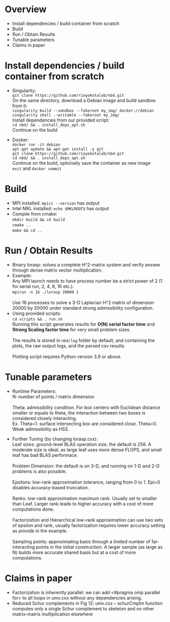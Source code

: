 ﻿

# Overview
* Install dependencies / build container from scratch
* Build
* Run / Obtain Results
* Tunable parameters
* Claims in paper

# Install dependencies / build container from scratch
* Singularity: \
`git clone https://github.com/rioyokotalab/nbd.git` \
On the same directory, download a Debian image and build sandbox from it: \
`singularity build --sandbox --fakeroot my_img/ docker://debian` \
`singularity shell --writable --fakeroot my_img/` \
Install dependencies from our provided script: \
`cd nbd/ && . install_deps_apt.sh` \
Continue on the build

* Docker: \
`docker run -it debian` \
`apt-get update && apt-get install -y git` \
`git clone https://github.com/rioyokotalab/nbd.git` \
`cd nbd/ && . install_deps_apt.sh` \
Continue on the build, optionally save the container as new image \
`exit` and `docker commit`

# Build
* MPI installed: `mpicc --version` has output
* Intel MKL installed: `echo $MKLROOT$` has output
* Compile from cmake: \
`mkdir build && cd build` \
`cmake ..` \
`make && cd ..`

# Run / Obtain Results
* Binary lorasp: solves a complete H^2-matrix system and verify answer through dense matrix vector multiplication.
* Example: \
Any MPI launch needs to have process number be a strict power of 2 (1 for serial run, 2, 4, 8, 16 etc.). \
`mpirun -n 16 ./lorasp 20000 1` \
\
Use 16 processes to solve a 3-D Laplacian H^2 matrix of dimension 20000 by 20000 under standard strong admissibility configuration.
* Using provided scripts: \
`cd scripts && . run.sh` \
Running this script generates results for **O(N) serial factor time** and **Strong Scaling factor time** for very small problem sizes. \
\
The results is stored in `nbd/log` folder by default, and containing the plots, the raw output logs, and the parsed csv results. \
\
Plotting script requires Python version 3.9 or above.

# Tunable parameters
* Runtime Parameters: \
N: number of points / matrix dimension \
\
Theta: admissibility condition. For box centers with Euclidean distance smaller or equals to theta, the interaction between two boxes is considered closely interacting. \
Ex. Theta=1. surface intersecting box are considered close. Theta=0. Weak admissibility as HSS.

* Further Tuning (by changing lorasp.cxx): \
Leaf sizes: ground-level BLAS operation size, the default is 256. A moderate size is ideal, as large leaf uses more dense FLOPS, and small leaf has bad BLAS performace. \
\
Problem Dimension: the default is on 3-D, and running on 1-D and 2-D problems is also possible. \
\
Epsilons: low-rank approximation tolerance, ranging from 0 to 1. Epi=0 disables accuracy-based truncation. \
\
Ranks: low-rank approximation maximum rank. Usually set to smaller than Leaf. Larger rank leads to higher accuracy with a cost of more computations done. \
\
Factorization and Hierarchical low-rank approximation can use two sets of epsilon and rank, usually factorization requires lower accuracy setting as provide in the example. \
\
Sampling points: approximating basis through a limited number of far-interacting points in the initial construction. A larger sample (as large as N) builds more accurate shared basis but at a cost of more computations.

# Claims in paper
* Factorization is inherently parallel: we can add <#pragma omp parallel for> to all loops in umv.cxx without any dependencies arising.
* Reduced Schur complements in Fig 12: umv.cxx – schurCmplm function computes only a single Schur complement to skeleton and no other matrix-matrix multiplication elsewhere

